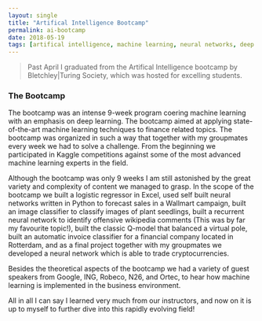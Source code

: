 ```yaml
---
layout: single
title: "Artifical Intelligence Bootcamp"
permalink: ai-bootcamp
date: 2018-05-19
tags: [artifical intelligence, machine learning, neural networks, deep learning, python]
---
```


> Past April I graduated from the Artifical Intelligence bootcamp by Bletchley|Turing Society, which was hosted for excelling students.


### The Bootcamp
The bootcamp was an intense 9-week program coering machine learning with an emphasis on deep learning.
The bootcamp aimed at applying state-of-the-art machine learning techniques to finance related topics. The bootcamp was organized in such a way that together with my groupmates
every week we had to solve a challenge. From the beginning we participated in Kaggle competitions against some of the most advanced machine learning experts in the field. 


Although the bootcamp was only 9 weeks I am still astonished by the great variety and complexity of content we managed to grasp. In the scope of the bootcamp we built a logistic regressor in Excel, used self built neural networks written in Python to forecast sales in a Wallmart campaign, built an image classifier to classify images of plant seedlings, built a recurrent neural network to identify offensive wikipedia comments (This was by far my favourite topic!), built the classic Q-model that balanced a virtual pole, built an automatic invoice classifier for a financial company located in Rotterdam, and as a final project together with my groupmates we developed a neural network which is able to trade cryptocurrencies. 



Besides the theoretical aspects of the bootcamp we had a variety of guest speakers from Google, ING, Robeco, N26, and Ortec, to hear how machine learning is implemented in the business environment.

All in all I can say I learned very much from our instructors, and now on it is up to myself to further dive into this rapidly evolving field!
